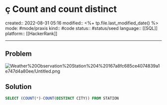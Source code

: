 # ç Count and count distinct
created:: 2022-08-31 05:16
modified:: <%+ tp.file.last_modified_date() %>
mode: #mode/praxis 
kind:: #code
status:: #status/seed
language:: [[SQL]]
platform:: [[HackerRank]]
***


## Problem

![Weather%20Observation%20Station%204%20167a8fc685ce4074839a1e747d4a80ee/Untitled.png](Untitled%2014.png)

## Solution

```sql
SELECT (COUNT(*)-COUNT(DISTINCT CITY)) FROM STATION
```